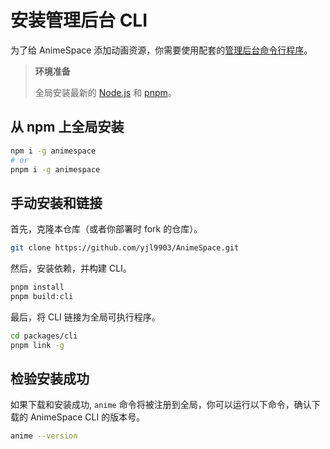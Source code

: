 # 安装管理后台 CLI

为了给 AnimeSpace 添加动画资源，你需要使用配套的[管理后台命令行程序](https://github.com/yjl9903/AnimeSpace/tree/main/packages/cli)。

> **环境准备**
>
> 全局安装最新的 [Node.js](https://nodejs.org/) 和 [pnpm](https://pnpm.io/)。

## 从 npm 上全局安装

```bash
npm i -g animespace
# or
pnpm i -g animespace
```

## 手动安装和链接

首先，克隆本仓库（或者你部署时 fork 的仓库）。

```bash
git clone https://github.com/yjl9903/AnimeSpace.git
```

然后，安装依赖，并构建 CLI。

```bash
pnpm install
pnpm build:cli
```

最后，将 CLI 链接为全局可执行程序。

```bash
cd packages/cli
pnpm link -g
```

## 检验安装成功

如果下载和安装成功, `anime` 命令将被注册到全局，你可以运行以下命令，确认下载的 AnimeSpace CLI 的版本号。

```bash
anime --version
```

